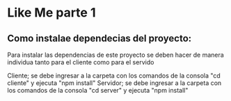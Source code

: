 # Like Me parte 1

## Como instalae dependecias del proyecto:
Para instalar las dependencias de este proyecto se deben hacer de manera individua tanto para el cliente como para el servido

Cliente; se debe ingresar a la carpeta con los comandos de la consola "cd cliente" y ejecuta "npm install"
Servidor; se debe ingresar a la carpeta con los comandos de la consola "cd server" y ejecuta "npm install"